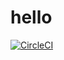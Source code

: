 # hello
[![CircleCI](https://circleci.com/gh/rahulshukla1989/hello.svg?style=svg)](https://circleci.com/gh/rahulshukla1989/hello)

